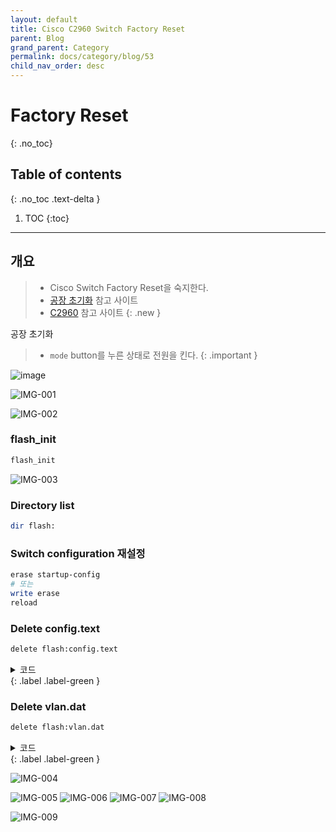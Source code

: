 ```yaml
---
layout: default
title: Cisco C2960 Switch Factory Reset
parent: Blog
grand_parent: Category
permalink: docs/category/blog/53
child_nav_order: desc
---
```

# Factory Reset
{: .no_toc}

## Table of contents
{: .no_toc .text-delta }

1. TOC
{:toc}

---
## 개요

> - Cisco Switch Factory Reset을 숙지한다.
> - [공장 초기화](https://niksec.com/how-to-reset-cisco-catalyst-2960-switches-to-factory-default) 참고 사이트
> - [C2960](https://www.cisco.com/c/en/us/td/docs/switches/lan/catalyst2960/hardware/installation/guide_stack/2960SHIG/HIGOVERV.html) 참고 사이트
{: .new }

공장 초기화
> - `mode` button를 누른 상태로 전원을 킨다.
{: .important }

![image](https://user-images.githubusercontent.com/36792594/208580157-9591f2de-ded0-49ba-8af0-6464bfd93294.png)

![IMG-001](https://user-images.githubusercontent.com/36792594/208579393-78cd1c27-0f8f-4007-8894-7f8fe9977a2a.png)

![IMG-002](https://user-images.githubusercontent.com/36792594/208579400-746bfb50-4096-444e-ae97-4fbd0944a0ec.png)

### flash_init

```bash
flash_init
```

![IMG-003](https://user-images.githubusercontent.com/36792594/208579403-48d8767d-4bb5-44f4-9ca6-8d846d3ea12d.png)


### Directory list

```bash
dir flash:
```

### Switch configuration 재설정

```bash
erase startup-config
# 또는
write erase
reload
```

### Delete config.text

```bash
delete flash:config.text
```

<details markdown="block">
  <summary>
    코드
  </summary>
  {: .text-delta }

```bash
switch: delete flash:config.text
Are you sure you want to delete "flash:config.text" (y/n)?y
File "flash:config.text" deleted
```

</details>
{: .label .label-green }

### Delete vlan.dat

```bash
delete flash:vlan.dat
```

<details markdown="block">
  <summary>
    코드
  </summary>
  {: .text-delta }

```bash
switch: del flash:vlan.dat
Are you sure you want to delete "vlan.dat" (y/n)?y
File "flash:vlan.dat" deleted
```

</details>
{: .label .label-green }

![IMG-004](https://user-images.githubusercontent.com/36792594/208579404-396308ed-189f-43c6-be5c-4ce959f3b736.png)

![IMG-005](https://user-images.githubusercontent.com/36792594/208579405-708b9bc9-d01b-43ff-b73d-78d26e610356.png)
![IMG-006](https://user-images.githubusercontent.com/36792594/208579406-3b8a050d-d631-40c0-ba54-3edc64e13665.png)
![IMG-007](https://user-images.githubusercontent.com/36792594/208579407-7bd183f6-c6d3-452f-8a8a-ecb22e2bfcf6.png)
![IMG-008](https://user-images.githubusercontent.com/36792594/208579409-1eda973e-aca5-43b3-8e4d-04face507c44.png)

![IMG-009](https://user-images.githubusercontent.com/36792594/208579411-b323e18a-915d-404a-b113-b2728c9ae16c.png)
